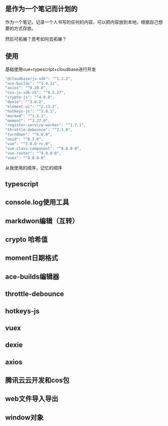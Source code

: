## 是作为一个笔记而计划的

作为一个笔记，记录一个人书写的任何的内容，可以把内容放到本地，根据自己想要的方式存放。

然后可拓展？思考如何去拓展？

## 使用

基础使用vue+typescript+cloudbase进行开发

```js
"@cloudbase/js-sdk": "^1.2.2",
"ace-builds": "^1.4.12",
"axios": "^0.20.0",
"cos-js-sdk-v5": "^0.5.27",
"crypto-js": "^4.0.0",
"dexie": "^3.0.2",
"element-ui": "^2.13.2",
"hotkeys-js": "^3.8.1",
"marked": "^1.1.1",
"moment": "^2.27.0",
"register-service-worker": "^1.7.1",
"throttle-debounce": "^2.3.0",
"turndown": "^6.0.0",
"uuid": "^8.3.0",
"vue": "^3.0.0-rc.9",
"vue-class-component": "^8.0.0-0",
"vue-router": "^4.0.0-0",
"vuex": "^4.0.0-0"
```

从我使用的顺序，记忆的顺序

## typescript

## console.log使用工具

## markdwon编辑（互转）

## crypto 哈希值

## moment日期格式

## ace-builds编辑器

## throttle-debounce

## hotkeys-js

## vuex

## dexie

## axios

## 腾讯云云开发和cos包

## web文件导入导出

## window对象